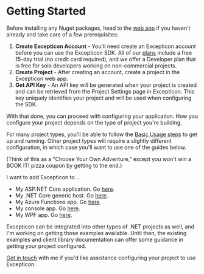# Getting Started

Before installing any Nuget packages, head to the [web app](https://excepticon.io) if you haven't already and take care of a few prerequisites:

1. **Create Excepticon Account** - You'll need create an Excepticon account before you can use the Excepticon SDK. All of our [plans](https://excepticon.io/plans) include a free 15-day trial (no credit card required), and we offer a Developer plan that is free for solo developers working on non-commercial projects.
2. **Create Project** - After creating an account, create a project in the Excepticon web app.
3. **Get API Key** - An API key will be generated when your project is created and can be retrieved from the Project Settings page in Excepticon. This key uniquely identifies your project and will be used when configuring the SDK.

With that done, you can proceed with configuring your application.  How you configure your project depends on the type of project you're building.

For many project types, you'll be able to follow the [Basic Usage steps](basic-usage.md) to get up and running.  Other project types will require a slightly different configuration, in which case you'll want to use one of the guides below.

(Think of this as a "Choose Your Own Adventure," except you won't win a BOOK IT! pizza coupon by getting to the end.)

I want to add Excepticon to ...

- My ASP.NET Core application.  Go [here](asp-net-core.md).
- My .NET Core generic host.  Go [here](net-core-generic-host.md).
- My Azure Functions app.  Go [here](azure-functions.md).
- My console app.  Go [here](console.md).
- My WPF app.  Go [here](wpf.md).

Excepticon can be integrated into other types of .NET projects as well, and I'm working on getting those examples available.  Until then, the existing examples and client library documentation can offer some guidance in getting your project configured.

[Get in touch](mailto:jon@excepticon.io) with me if you'd like assistance configuring your project to use Excepticon.